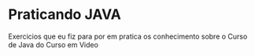 # Praticando JAVA
Exercicios que eu fiz para por em pratica os conhecimento sobre o Curso de Java do Curso em Video
